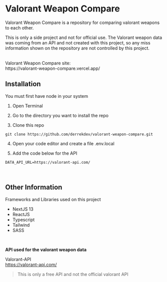 # Valorant Weapon Compare

Valorant Weapon Compare is a repository for comparing valorant weapons to each other.

This is only a side project and not for official use. The Valorant weapon data was coming from an API and not created with this project, so any miss information shown on the repository are not controlled by this project.

<br />
Valorant Weapon Compare site: <br />
https://valorant-weapon-compare.vercel.app/

## Installation

You must first have node in your system

1. Open Terminal

2. Go to the directory you want to install the repo

3. Clone this repo
```
git clone https://github.com/derrekdev/valorant-weapon-compare.git
```
4. Open your code editor and create a file .env.local

5. Add the code below for the API
```
DATA_API_URL=https://valorant-api.com/
```
<br />

## Other Information

Frameworks and Libraries used on this project

* NextJS 13
* ReactJS
* Typescript
* Tailwind
* SASS
<br />

**API used for the valorant weapon data**

Valorant-API <br />
https://valorant-api.com/
> This is only a free API and not the official valorant API
